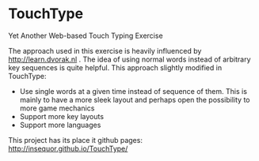 TouchType
=========

Yet Another Web-based Touch Typing Exercise

The approach used in this exercise is heavily influenced by http://learn.dvorak.nl . The idea of using normal words instead of arbitrary key sequences is quite helpful. This approach slightly modified in TouchType:
* Use single words at a given time instead of sequence of them. This is mainly to have a more sleek layout and perhaps open the possibility to more game mechanics
* Support more key layouts
* Support more languages

This project has its place it github pages: http://insequor.github.io/TouchType/

